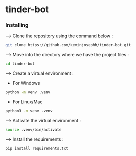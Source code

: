 # tinder-bot
### Installing
--> Clone the repository using the command below :
```bash
git clone https://github.com/kevinjosephh/tinder-bot.git

```
--> Move into the directory where we have the project files : 
```bash
cd tinder-bot

```
--> Create a virtual environment :
* For Windows
```bash
python -m venv .venv

```
* For Linux/Mac
```bash
python3 -m venv .venv

```
--> Activate the virtual environment :
```bash
source .venv/bin/activate

```
--> Install the requirements :
```bash
pip install requirements.txt
```
